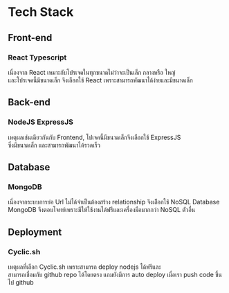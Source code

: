 # Tech Stack

## Front-end

### React Typescript

เนื่องจาก React เหมาะกับโปรเจคในทุกขนาดไม่ว่าจะเป็นเล็ก กลางหรือ ใหญ่  
และโปรเจคนี้มีขนาดเล็ก จึงเลือกใช้ React เพราะสามารถพัฒนาได้ง่ายและมีขนาดเล็ก

## Back-end

### NodeJS ExpressJS

เหตุผลเช่นเดียวกันกับ Frontend, โปเจคนี้มีขนาดเล็กจึงเลือกใช้ ExpressJS  
ซึ่งมีขนาดเล็ก และสามารถพัฒนาได้รวดเร็ว

## Database

### MongoDB

เนื่องจากระบบการย่อ Url ไม่ได้จำเป็นต้องสร้าง relationship จึงเลืิอกใช้ NoSQL Database  
MongoDB จึงตอบโจทย์เพราะมีให้ใช้งานได้ฟรีและเครื่องมือมากกว่า NoSQL ตัวอื่น

## Deployment

### Cyclic.sh

เหตุผลที่เลือก Cyclic.sh เพราะสามารถ deploy nodejs ได้ฟรีและ  
สามารถเชื่อมกับ github repo ได้โดยตรง แถมยังมีการ auto deploy เมื่อเรา push code ขึ้นไป github
